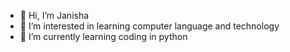 - 👋 Hi, I’m Janisha
- 👀 I’m interested in learning computer language and technology
- 🌱 I’m currently learning coding in python

<!---
janisha42/janisha42 is a ✨ special ✨ repository because its `README.md` (this file) appears on your GitHub profile.
You can click the Preview link to take a look at your changes.
--->
